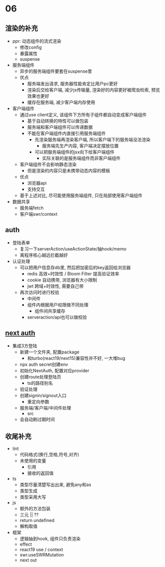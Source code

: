 # 06

## 渲染的补充
* ppr: 动态组件的流式渲染
    * 修改config
    * 暴露属性
    * suspense
* 服务端组件
    * 异步的服务端组件要套在suspense里
    * 优点
        * 服务端发出请求, 服务器性能肯定比用户pc更好
        * 渲染后交给客户端, 减少js传输量, 渲染好的内容更好被爬虫检索, 预览效果也更好
        * 缓存在服务端, 减少客户端内存使用
* 客户端组件
    * 通过use client定义, 该组件下方所有子组件都自动变成客户端组件
        * 基于自动转换的特性可以做包装
        * 服务端和客户端组件可以传递数据
        * 不能在客户端组件内直接引用服务端组件
            * 先渲染服务端再渲染客户端, 所以客户端下的服务端没法渲染
                * 服务端先生产内容, 客户端决定摆放位置
            * 可以把服务端组件的jsx向下给客户端组件
                * 实际关联的是服务端组件而非客户端组件
    * 客户端组件不会影响静态渲染
        * 但是渲染的内容只是未携带动态内容的模板
    * 优点
        * 浏览器api
        * 支持交互
    * 基于上述对比, 尽可能使用服务端组件, 只在局部使用客户端组件
* 数据共享
    * 服务端fetch
    * 客户端swr/context

## auth
* 登陆表单
    * 复习一下serverAction/useActionState/抽hook/memo
    * 离程序核心越远拦截越好
* 认证处理
    * 可以把用户信息存db里, 然后把加密后的key返回给浏览器
        * redis 高效+时效性 / Bloom Filter 提高验证效率
        * cookie 自动携带, 浏览器有大小限制
        * jwt 跨域+时效性, 需要自己带
    * 再次访问时进行校验
        * 中间件
        * 组件内根据用户权限做不同处理
            * 组件间共享缓存
        * serveraction/api也可以做校验

## [next auth](https://authjs.dev/getting-started/installation)
* 集成3方登陆
    * 新建一个文件夹, 配置package
        * 和turbo(react19/next15)兼容性并不好, 一大堆bug
    * npx auth secret创建env
    * 初始化NextAuth, 配置对应provider
    * 创建route处理登陆页
        * ts的路径别名
    * 验证处理
    * 创建signin/signout入口
        * 重定向参数
    * 服务端/客户端/中间件处理
        * src
    * 会自动刷过期时间

## 收尾补充
* lint
    * 代码格式(换行,空格,符号,对齐)
    * 未使用的变量
        * 引用
        * 接收的返回值
* ts
    * 类型尽量清楚写出出来, 避免any和as
    * 类型生成
    * 类型采用大写
* js
    * 额外的方法包装
    * 三元 || ??
    * return undefined
    * 解构取值
* 框架
    * 逻辑抽到hook, 组件只负责渲染
    * effect
    * react19 use / context
    * swr.useSWRMutation
    * next out
